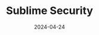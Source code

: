 ---  
layout: startup_page  
title: "Sublime Security"  
id: "sublime.security"  
permalink: "/sublimesecuritysublime.security04242024/"  
website: "https://sublime.security/"  
funding_round: "Series A"  
funding_amount: "$20M"  
investors: "Index Ventures, Decibel Partners, Slow Ventures"  
about: "Sublime Security is an AI-powered, programmable email security platform that provides advanced protection, visibility, and control over cloud email environments. It offers out-of-the-box protection and customizable controls for detecting and preventing email-borne attacks, including BEC, phishing, and ransomware. Its open-source core detections and community-driven approach enhance adaptability and collaboration in the ever-evolving threat landscape."  
markets: "Cybersecurity, Email Security, AI, Network Security, PaaS, Computer and Network Security"  
hq: "Washington, District of Columbia, United States"  
founded_year: "2019"  
linkedin: "https://www.linkedin.com/company/sublime-security"  
twitter: "https://twitter.com/sublime_sec"  
instagram: ""  
facebook: ""  
crunchbase: "https://www.crunchbase.com/organization/sublime-security"  
pitchbook: "https://pitchbook.com/profiles/company/437181-94"  

date_display: "24-Apr-2024"  
date: "2024-04-24"

# SEO Optimization  
meta_title: "Sublime Security - Series A Funding ($20M)"  
meta_description: "Sublime Security, Sublime Security is an AI-powered, programmable email security platform that provides advanced protection, visibility, and control over cloud email en..."  
meta_keywords: "Sublime Security, Cybersecurity, Email Security, AI, Network Security, PaaS, Computer and Network Security, Series A funding"  
canonical_url: "https://startup.projectstartups.com/sublimesecuritysublime.security04242024/"  
---